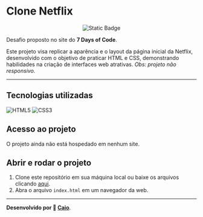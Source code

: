 # Clone Netflix

<p align="center">
     <img alt="Static Badge" src="https://img.shields.io/badge/Status-Em_Desenvolvimento-green?style=for-the-badge">
</p>

Desafio proposto no site do **7 Days of Code**.

Este projeto visa replicar a aparência e o layout da página inicial da Netflix, desenvolvido com o objetivo de praticar HTML e CSS, demonstrando habilidades na criação de interfaces web atrativas. 
*Obs: projeto não responsivo.*

---

## Tecnologias utilizadas
![HTML5](https://img.shields.io/badge/html5-%23E34F26.svg?style=for-the-badge&logo=html5&logoColor=white) ![CSS3](https://img.shields.io/badge/css3-%231572B6.svg?style=for-the-badge&logo=css3&logoColor=white)

## Acesso ao projeto
O projeto ainda não está hospedado em nenhum site.

## Abrir e rodar o projeto
1. Clone este repositório em sua máquina local ou baixe os arquivos clicando [aqui](https://github.com/caioikn/clone-netflix/archive/main/clone-netflix.zip).
2. Abra o arquivo `index.html` em um navegador da web.

---
**Desenvolvido por 💙 [Caio](https://www.linkedin.com/in/caioikena/)**.
